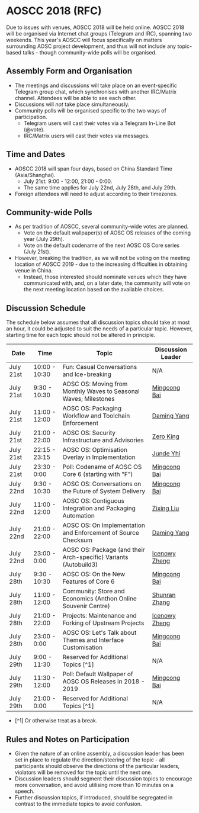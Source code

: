 AOSCC 2018 (RFC)
================

Due to issues with venues, AOSCC 2018 will be held online. AOSCC 2018 will be
organised via Internet chat groups (Telegram and IRC), spanning two weekends.
This year's AOSCC will focus specifically on matters surrounding AOSC project
development, and thus will not include any topic-based talks - though
community-wide polls will be organised.

Assembly Form and Organisation
------------------------------

- The meetings and discussions will take place on an event-specific Telegram
  group chat, which synchronises with another IRC/Matrix channel. Attendees will
  be able to see each other.
- Discussions will *not* take place simultaneously.
- Community polls will be organised specific to the two ways of participation.
    - Telegram users will cast their votes via a Telegram In-Line Bot (@vote).
    - IRC/Matrix users will cast their votes via messages.

Time and Dates
--------------

- AOSCC 2018 will span four days, based on China Standard Time (Asia/Shanghai).
    - July 21st: 9:00 - 12:00, 21:00 - 0:00.
    - The same time applies for July 22nd, July 28th, and July 29th.
- Foreign attendees will need to adjust according to their timezones.

Community-wide Polls
--------------------

- As per tradition of AOSCC, several community-wide votes are planned.
    - Vote on the default wallpaper(s) of AOSC OS releases of the coming year
      (July 29th).
    - Vote on the default codename of the next AOSC OS Core series (July 21st).
- However, breaking the tradition, as we will not be voting on the meeting
  location of AOSCC 2019 - due to the increasing difficulties in obtaining
  venue in China.
    - Instead, those interested should nominate venues which they have
      communicated with, and, on a later date, the community will vote on the
      next meeting location based on the available choices.

Discussion Schedule
-------------------

The schedule below assumes that all discussion topics should take at most an
hour, it could be adjusted to suit the needs of a particular topic. However,
starting time for each topic should not be altered in principle.

| Date      | Time          | Topic                                                            | Discussion Leader                               |
|-----------|---------------|------------------------------------------------------------------|-------------------------------------------------|
| July 21st | 10:00 - 10:30 | Fun: Casual Conversations and Ice-breaking                       | N/A                                             |
| July 21st | 9:30 - 10:30  | AOSC OS: Moving from Monthly Waves to Seasonal Waves; Milestones | [Mingcong Bai](https://github.com/MingcongBai/) |
| July 21st | 11:00 - 12:00 | AOSC OS: Packaging Workflow and Toolchain Enforcement            | [Daming Yang](https://github.com/Lionium/)      |
| July 21st | 21:00 - 22:00 | AOSC OS: Security Infrastructure and Advisories                  | [Zero King](https://github.com/l2dy)            |
| July 21st | 22:15 - 23:15 | AOSC OS: Optimisation Overlay in Implementation                  | [Junde Yhi](https://github.com/lmy441900/)      |
| July 21st | 23:30 - 0:00  | Poll: Codename of AOSC OS Core 6 (starting with "F")             | [Mingcong Bai](https://github.com/MingcongBai/) |
| July 22nd | 9:30 - 10:30  | AOSC OS: Conversations on the Future of System Delivery          | [Mingcong Bai](https://github.com/MingcongBai/) |
| July 22nd | 11:00 - 12:00 | AOSC OS: Contiguous Integration and Packaging Automation         | [Zixing Liu](https://github.com/liushuyu/)      |
| July 22nd | 21:00 - 22:00 | AOSC OS: On Implementation and Enforcement of Source Checksum    | [Daming Yang](https://github.com/Lionium/)      |
| July 22nd | 23:00 - 0:00  | AOSC OS: Package (and their Arch-specific) Variants (Autobuild3) | [Icenowy Zheng](https://github.com/Icenowy/)    |
| July 28th | 9:30 - 10:30  | AOSC OS: On the New Features of Core 6                           | [Mingcong Bai](https://github.com/MingcongBai/) |
| July 28th | 11:00 - 12:00 | Community: Store and Economics (Anthon Online Souvenir Centre)   | [Shunran Zhang](https://github.com/Staph/)      |
| July 28th | 21:00 - 22:00 | Projects: Maintenance and Forking of Upstream Projects           | [Icenowy Zheng](https://github.com/Icenowy/)    |
| July 28th | 23:00 - 0:00  | AOSC OS: Let's Talk about Themes and Interface Customisation     | [Mingcong Bai](https://github.com/MingcongBai/) |
| July 29th | 9:00 - 11:30  | Reserved for Additional Topics [^1]                              | N/A                                             |
| July 29th | 11:30 - 12:00 | Poll: Default Wallpaper of AOSC OS Releases in 2018 - 2019       | [Mingcong Bai](https://github.com/MingcongBai/) |
| July 29th | 21:00 - 0:00  | Reserved for Additional Topics [^1]                              | N/A                                             |

- [^1] Or otherwise treat as a break.

Rules and Notes on Participation
--------------------------------

- Given the nature of an online assembly, a discussion leader has been set in
  place to regulate the direction/steering of the topic - all participants
  should observe the directions of the particular leaders, violators will be
  removed for the topic until the next one.
- Discussion leaders should segment their discussion topics to encourage more
  conversation, and avoid utilising more than 10 minutes on a speech.
- Further discussion topics, if introduced, should be segregated in contrast
  to the immediate topics to avoid confusion.
